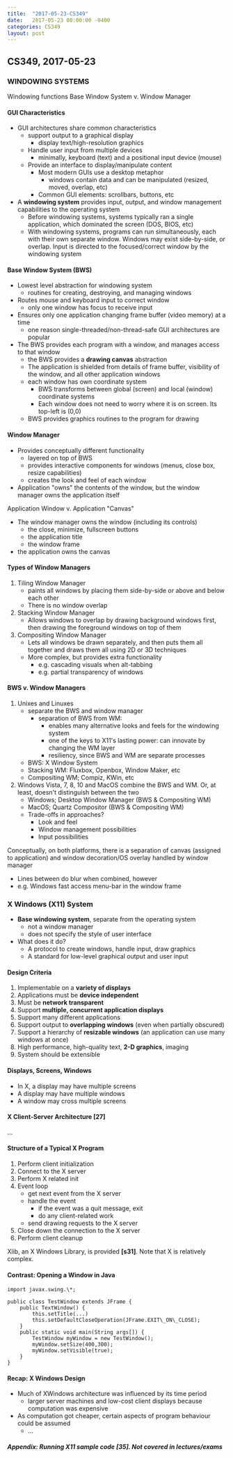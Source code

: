 ```yaml
---
title:  "2017-05-23-CS349"
date:   2017-05-23 00:00:00 -0400
categories: CS349
layout: post
---
```

## CS349, 2017-05-23



### WINDOWING SYSTEMS

Windowing functions
Base Window System v. Window Manager


#### GUI Characteristics

* GUI architectures share common characteristics
    - support output to a graphical display
        + display text/high-resolution graphics
    - Handle user input from multiple devices
        + minimally, keyboard (text) and a positional input device (mouse)
    - Provide an interface to display/manipulate content
        + Most modern GUIs use a desktop metaphor
            * windows contain data and can be manipulated (resized, moved, overlap, etc)
        + Common GUI elements: scrollbars, buttons, etc
* A __windowing system__ provides input, output, and window management capabilities to the operating system
    - Before windowing systems, systems typically ran a single application, which dominated the screen (DOS, BIOS, etc)
    - With windowing systems, programs can run simultaneously, each with their own separate window. Windows may exist side-by-side, or overlap. Input is directed to the focused/correct window by the windowing system


#### Base Window System (BWS)

* Lowest level abstraction for windowing system
    - routines for creating, destroying, and managing windows
* Routes mouse and keyboard input to correct window
    - only one window has focus to receive input
* Ensures only one application changing frame buffer (video memory) at a time
    - one reason single-threaded/non-thread-safe GUI architectures are popular
* The BWS provides each program with a window, and manages access to that window
    - the BWS provides a __drawing canvas__ abstraction
    - The application is shielded from details of frame buffer, visibility of the window, and all other application windows
    - each window has own coordinate system
        + BWS transforms between global (screen) and local (window) coordinate systems
        + Each window does not need to worry where it is on screen. Its top-left is (0,0)
    - BWS provides graphics routines to the program for drawing


#### Window Manager

* Provides conceptually different functionality
    - layered on top of BWS
    - provides interactive components for windows (menus, close box, resize capabilities)
    - creates the look and feel of each window
* Application "owns" the contents of the window, but the window manager owns the application itself

Application Window v. Application "Canvas"

* The window manager owns the window (including its controls)
    - the close, minimize, fullscreen buttons
    - the application title
    - the window frame
* the application owns the canvas


#### Types of Window Managers

1. Tiling Window Manager
    * paints all windows by placing them side-by-side or above and below each other
    * There is no window overlap
2. Stacking Window Manager
    * Allows windows to overlap by drawing background windows first, then drawing the foreground windows on top of them
3. Compositing Window Manager
    * Lets all windows be drawn separately, and then puts them all together and draws them all using 2D or 3D techniques
    * More complex, but provides extra functionality
        - e.g. cascading visuals when alt-tabbing
        - e.g. partial transparency of windows


#### BWS v. Window Managers

1. Unixes and Linuxes
    * separate the BWS and window manager
        - separation of BWS from WM:
            + enables many alternative looks and feels for the windowing system
            + one of the keys to X11's lasting power: can innovate by changing the WM layer
            + resiliency, since BWS and WM are separate processes
    * BWS: X Window System
    * Stacking WM: Fluxbox, Openbox, Window Maker, etc
    * Compositing WM; Compiz, KWin, etc
2. Windows Vista, 7, 8, 10 and MacOS combine the BWS and WM. Or, at least, doesn't distinguish between the two
    * Windows; Desktop Window Manager (BWS & Compositing WM)
    * MacOS; Quartz Compositor (BWS & Compositing WM)
    * Trade-offs in approaches?
        - Look and feel
        - Window management possibilities
        - Input possibilities

Conceptually, on both platforms, there is a separation of canvas (assigned to application) and window decoration/OS overlay handled by window manager

* Lines between do blur when combined, however
* e.g. Windows fast access menu-bar in the window frame



### X Windows (X11) System

* __Base windowing system__, separate from the operating system
    - not a window manager
    - does not specify the style of user interface
* What does it do?
    - A protocol to create windows, handle input, draw graphics
    - A standard for low-level graphical output and user input

#### Design Criteria

1. Implementable on a **variety of displays**
2. Applications must be **device independent**
3. Must be **network transparent**
4. Support **multiple, concurrent application displays**
5. Support many different applications
6. Support output to **overlapping windows** (even when partially obscured)
7. Support a hierarchy of **resizable windows** (an application can use many windows at once)
8. High performance, high-quality text, **2-D graphics**, imaging
9. System should be extensible

#### Displays, Screens, Windows

* In X, a display may have multiple screens
* A display may have multiple windows
* A window may cross multiple screens

#### X Client-Server Architecture [27]

...

#### Structure of a Typical X Program

1. Perform client initialization
2. Connect to the X server
3. Perform X related init
4. Event loop
    * get next event from the X server
    * handle the event
        - if the event was a quit message, exit
        - do any client-related work
    * send drawing requests to the X server
5. Close down the connection to the X server
6. Perform client cleanup

Xlib, an X Windows Library, is provided **[s31]**. Note that X is relatively complex.

#### Contrast: Opening a Window in Java

```
import javax.swing.\*;

public class TestWindow extends JFrame {
    public TextWindow() {
        this.setTitle(...)
        this.setDefaultCloseOperation(JFrame.EXIT\_ON\_CLOSE);
    }
    public static void main(String args[]) {
        TestWindow myWindow = new TestWindow();
        myWindow.setSize(400,300);
        myWindow.setVisible(true);
    }
}
```

#### Recap: X Windows Design

* Much of XWindows architecture was influenced by its time period
    - larger server machines and low-cost client displays because computation was expensive
* As computation got cheaper, certain aspects of program behaviour could be assumed
    - ... 

##### Appendix: Running X11 sample code [35]. Not covered in lectures/exams

